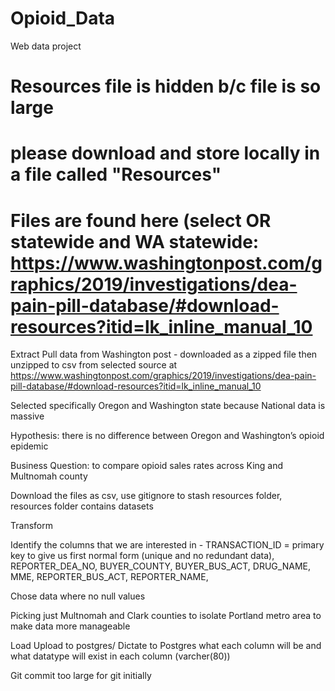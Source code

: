 

# Opioid_Data
Web data project 

# Resources file is hidden b/c file is so large
# please download and store locally in a file called "Resources"
# Files are found here (select OR statewide and WA statewide: https://www.washingtonpost.com/graphics/2019/investigations/dea-pain-pill-database/#download-resources?itid=lk_inline_manual_10


Extract
Pull data from Washington post - downloaded as a zipped file then unzipped to csv from selected source at https://www.washingtonpost.com/graphics/2019/investigations/dea-pain-pill-database/#download-resources?itid=lk_inline_manual_10

Selected specifically Oregon and Washington state because National data is massive

Hypothesis: there is no difference between Oregon and Washington’s opioid epidemic

Business Question: to compare opioid sales rates across King and Multnomah county

Download the files as csv, use gitignore to stash resources folder, resources folder contains datasets




Transform

Identify the columns that we are interested in - TRANSACTION_ID = primary key to give us first normal form (unique and no redundant data), REPORTER_DEA_NO, BUYER_COUNTY, BUYER_BUS_ACT, DRUG_NAME, MME, REPORTER_BUS_ACT, REPORTER_NAME, 

Chose data where no null values

Picking just Multnomah and Clark counties to isolate Portland metro area to make data more manageable


Load
Upload to postgres/
Dictate to Postgres what each column will be and what datatype will exist in each column (varcher(80))

Git commit too large for git initially